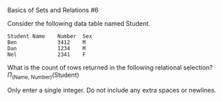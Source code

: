 Basics of Sets and Relations #6

Consider the following data table named Student.

```
Student Name    Number  Sex  
Ben             3412    M  
Dan             1234    M  
Nel             2341    F  
```

What is the count of rows returned in the following relational selection? 
$\Pi_{(\text{Name, Number})}(\text{Student})$

Only enter a single integer. Do not include any extra spaces or newlines.